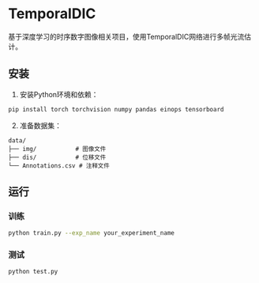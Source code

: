 # TemporalDIC

基于深度学习的时序数字图像相关项目，使用TemporalDIC网络进行多帧光流估计。

## 安装

1. 安装Python环境和依赖：
```bash
pip install torch torchvision numpy pandas einops tensorboard
```

2. 准备数据集：
```
data/
├── img/           # 图像文件
├── dis/           # 位移文件
└── Annotations.csv # 注释文件
```

## 运行

### 训练
```bash
python train.py --exp_name your_experiment_name
```

### 测试
```bash
python test.py
```
